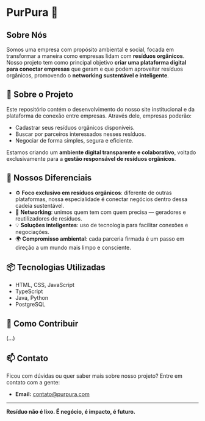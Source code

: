 # PurPura 💜

## Sobre Nós

Somos uma empresa com propósito ambiental e social, focada em transformar a maneira como empresas lidam com **resíduos orgânicos**. Nosso projeto tem como principal objetivo **criar uma plataforma digital para conectar empresas** que geram e que podem aproveitar resíduos orgânicos, promovendo o **networking sustentável e inteligente**.

## 🌱 Sobre o Projeto

Este repositório contém o desenvolvimento do nosso site institucional e da plataforma de conexão entre empresas. Através dele, empresas poderão:

- Cadastrar seus resíduos orgânicos disponíveis.
- Buscar por parceiros interessados nesses resíduos.
- Negociar de forma simples, segura e eficiente.

Estamos criando um **ambiente digital transparente e colaborativo**, voltado exclusivamente para a **gestão responsável de resíduos orgânicos**.

## 🌿 Nossos Diferenciais

- ♻️ **Foco exclusivo em resíduos orgânicos**: diferente de outras plataformas, nossa especialidade é conectar negócios dentro dessa cadeia sustentável.
- 🤝 **Networking**: unimos quem tem com quem precisa — geradores e reutilizadores de resíduos.
- 💡 **Soluções inteligentes**: uso de tecnologia para facilitar conexões e negociações.
- 🌍 **Compromisso ambiental**: cada parceria firmada é um passo em direção a um mundo mais limpo e consciente.

## 📦 Tecnologias Utilizadas

- HTML, CSS, JavaScript
- TypeScript
- Java, Python
- PostgreSQL

## 🔧 Como Contribuir
(...)

## 📫 Contato

Ficou com dúvidas ou quer saber mais sobre nosso projeto? Entre em contato com a gente:

- **Email:** contato@purpura.com

---
**Resíduo não é lixo. É negócio, é impacto, é futuro.**
